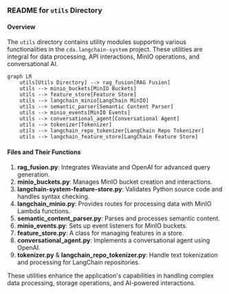 ### README for `utils` Directory

#### Overview
The `utils` directory contains utility modules supporting various functionalities in the `cda.langchain-system` project. These utilities are integral for data processing, API interactions, MinIO operations, and conversational AI.

```mermaid
graph LR
    utils[Utils Directory] --> rag_fusion[RAG Fusion]
    utils --> minio_buckets[MinIO Buckets]
    utils --> feature_store[Feature Store]
    utils --> langchain_minio[LangChain MinIO]
    utils --> semantic_parser[Semantic Content Parser]
    utils --> minio_events[MinIO Events]
    utils --> conversational_agent[Conversational Agent]
    utils --> tokenizer[Tokenizer]
    utils --> langchain_repo_tokenizer[LangChain Repo Tokenizer]
    utils --> langchain_feature_store[LangChain Feature Store]
```

#### Files and Their Functions

1. **rag_fusion.py**: Integrates Weaviate and OpenAI for advanced query generation.
2. **minio_buckets.py**: Manages MinIO bucket creation and interactions.
3. **langchain-system-feature-store.py**: Validates Python source code and handles syntax checking.
4. **langchain_minio.py**: Provides routes for processing data with MinIO Lambda functions.
5. **semantic_content_parser.py**: Parses and processes semantic content.
6. **minio_events.py**: Sets up event listeners for MinIO buckets.
7. **feature_store.py**: A class for managing features in a store.
8. **conversational_agent.py**: Implements a conversational agent using OpenAI.
9. **tokenizer.py** & **langchain_repo_tokenizer.py**: Handle text tokenization and processing for LangChain repositories.

These utilities enhance the application's capabilities in handling complex data processing, storage operations, and AI-powered interactions.